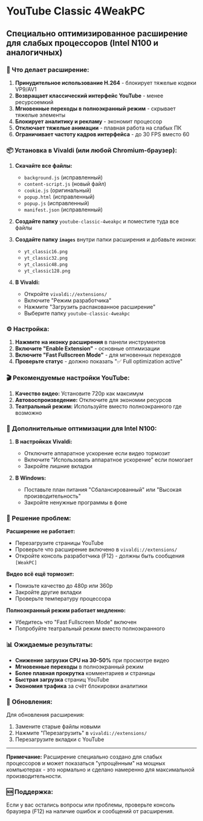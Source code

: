 # YouTube Classic 4WeakPC

## Специально оптимизированное расширение для слабых процессоров (Intel N100 и аналогичных)

### 🎯 Что делает расширение:

1. **Принудительное использование H.264** - блокирует тяжелые кодеки VP9/AV1
2. **Возвращает классический интерфейс YouTube** - менее ресурсоемкий
3. **Мгновенные переходы в полноэкранный режим** - скрывает тяжелые элементы
4. **Блокирует аналитику и рекламу** - экономит процессор
5. **Отключает тяжелые анимации** - плавная работа на слабых ПК
6. **Ограничивает частоту кадров интерфейса** - до 30 FPS вместо 60

### 📦 Установка в Vivaldi (или любой Chromium-браузер):

1. **Скачайте все файлы:**
   - `background.js` (исправленный)
   - `content-script.js` (новый файл)
   - `cookie.js` (оригинальный)
   - `popup.html` (исправленный)
   - `popup.js` (исправленный)
   - `manifest.json` (исправленный)

2. **Создайте папку** `youtube-classic-4weakpc` и поместите туда все файлы

3. **Создайте папку `images`** внутри папки расширения и добавьте иконки:
   - `yt_classic16.png`
   - `yt_classic32.png` 
   - `yt_classic48.png`
   - `yt_classic128.png`

4. **В Vivaldi:**
   - Откройте `vivaldi://extensions/`
   - Включите "Режим разработчика" 
   - Нажмите "Загрузить распакованное расширение"
   - Выберите папку `youtube-classic-4weakpc`

### ⚙️ Настройка:

1. **Нажмите на иконку расширения** в панели инструментов
2. **Включите "Enable Extension"** - основные оптимизации
3. **Включите "Fast Fullscreen Mode"** - для мгновенных переходов
4. **Проверьте статус** - должно показать "✅ Full optimization active"

### 🎬 Рекомендуемые настройки YouTube:

1. **Качество видео:** Установите 720p как максимум
2. **Автовоспроизведение:** Отключите для экономии ресурсов
3. **Театральный режим:** Используйте вместо полноэкранного где возможно

### 🔧 Дополнительные оптимизации для Intel N100:

1. **В настройках Vivaldi:**
   - Отключите аппаратное ускорение если видео тормозит
   - Включите "Использовать аппаратное ускорение" если помогает
   - Закройте лишние вкладки

2. **В Windows:**
   - Поставьте план питания "Сбалансированный" или "Высокая производительность"
   - Закройте ненужные программы в фоне

### 🐛 Решение проблем:

**Расширение не работает:**
- Перезагрузите страницы YouTube
- Проверьте что расширение включено в `vivaldi://extensions/`
- Откройте консоль разработчика (F12) - должны быть сообщения `[WeakPC]`

**Видео всё ещё тормозит:**
- Понизьте качество до 480p или 360p
- Закройте другие вкладки
- Проверьте температуру процессора

**Полноэкранный режим работает медленно:**
- Убедитесь что "Fast Fullscreen Mode" включен
- Попробуйте театральный режим вместо полноэкранного

### 📊 Ожидаемые результаты:

- **Снижение загрузки CPU на 30-50%** при просмотре видео
- **Мгновенные переходы** в полноэкранный режим
- **Более плавная прокрутка** комментариев и страницы
- **Быстрая загрузка** страниц YouTube
- **Экономия трафика** за счёт блокировки аналитики

### 🔄 Обновления:

Для обновления расширения:
1. Замените старые файлы новыми
2. Нажмите "Перезагрузить" в `vivaldi://extensions/`
3. Перезагрузите вкладки с YouTube

---

**Примечание:** Расширение специально создано для слабых процессоров и может показаться "упрощённым" на мощных компьютерах - это нормально и сделано намеренно для максимальной производительности.

### 🆘 Поддержка:

Если у вас остались вопросы или проблемы, проверьте консоль браузера (F12) на наличие ошибок и сообщений от расширения.
